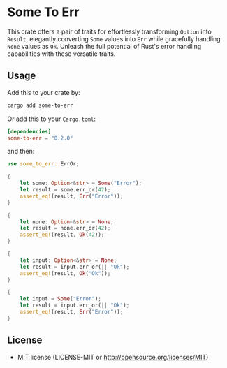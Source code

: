 # Some To Err

This crate offers a pair of traits for effortlessly transforming `Option` into `Result`, elegantly converting `Some` values into `Err` while gracefully handling `None` values as `Ok`. Unleash the full potential of Rust's error handling capabilities with these versatile traits.

## Usage

Add this to your crate by:
```bash
cargo add some-to-err
```

Or add this to your `Cargo.toml`:
```toml
[dependencies]
some-to-err = "0.2.0"
```

and then:
```rust
use some_to_err::ErrOr;

{
    let some: Option<&str> = Some("Error");
    let result = some.err_or(42);
    assert_eq!(result, Err("Error"));
}

{
    let none: Option<&str> = None;
    let result = none.err_or(42);
    assert_eq!(result, Ok(42));
}

{
    let input: Option<&str> = None;
    let result = input.err_or(|| "Ok");
    assert_eq!(result, Ok("Ok"));
}

{
    let input = Some("Error");
    let result = input.err_or(|| "Ok");
    assert_eq!(result, Err("Error"));
}
```

## License
- MIT license (LICENSE-MIT or http://opensource.org/licenses/MIT)
